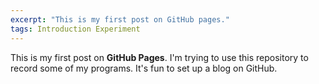 ```yaml
---
excerpt: "This is my first post on GitHub pages."
tags: Introduction Experiment
---
```

This is my first post on **GitHub Pages**. 
I'm trying to use this repository to record some of my programs. 
It's fun to set up a blog on GitHub.
